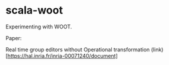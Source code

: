 # scala-woot
Experimenting with WOOT.

Paper:

Real time group editors without Operational transformation (link)[https://hal.inria.fr/inria-00071240/document]
